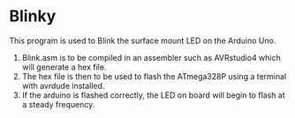 Blinky
======

This program is used to Blink the surface mount LED on the Arduino Uno.

1) Blink.asm is to be compiled in an assembler such as AVRstudio4 which will generate a hex file. 
2) The hex file is then to be used to flash the ATmega328P using a terminal with avrdude installed. 
3) If the arduino is flashed correctly, the LED on board will begin to flash at a steady frequency.
